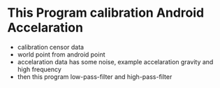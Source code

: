# This Program calibration Android Accelaration
- calibration censor data
 - world point from android point 
 - accelaration data has some noise, example accelaration gravity and high frequency 
 - then this program low-pass-filter and high-pass-filter 


   
